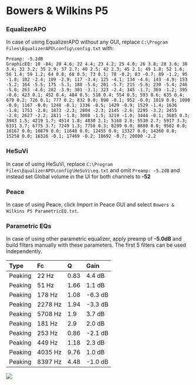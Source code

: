 # Bowers & Wilkins P5

### EqualizerAPO
In case of using EqualizerAPO without any GUI, replace `C:\Program Files\EqualizerAPO\config\config.txt`
with:
```
Preamp: -5.2dB
GraphicEQ: 10 -84; 20 4.6; 22 4.4; 23 4.2; 25 4.0; 26 3.8; 28 3.6; 30 3.4; 32 3.2; 35 2.9; 37 2.7; 40 2.5; 42 2.3; 45 2.1; 49 1.8; 52 1.6; 56 1.4; 59 1.2; 64 0.8; 68 0.5; 73 0.1; 78 -0.2; 83 -0.7; 89 -1.2; 95 -1.8; 102 -2.4; 109 -2.9; 117 -3.4; 125 -4.1; 134 -4.6; 143 -4.9; 153 -5.2; 164 -5.5; 175 -5.3; 188 -5.6; 201 -5.7; 215 -5.6; 230 -5.4; 246 -5.0; 263 -4.6; 282 -3.9; 301 -3.1; 323 -2.4; 345 -1.7; 369 -1.2; 395 -0.6; 423 0.1; 452 0.4; 484 0.5; 518 0.4; 554 0.5; 593 0.6; 635 0.4; 679 0.2; 726 0.1; 777 0.2; 832 0.0; 890 -0.1; 952 -0.0; 1019 0.0; 1090 -0.0; 1167 -0.0; 1248 -0.1; 1336 -0.5; 1429 -0.9; 1529 -1.4; 1636 -1.8; 1751 -2.0; 1873 -2.3; 2004 -2.3; 2145 -2.6; 2295 -3.2; 2455 -2.8; 2627 -2.2; 2811 -1.8; 3008 -1.5; 3219 -1.0; 3444 -0.1; 3685 0.3; 3943 1.5; 4219 1.7; 4514 1.8; 4830 2.1; 5168 2.8; 5530 2.7; 5917 3.3; 6331 3.7; 6775 3.7; 7249 1.3; 7756 0.3; 8299 0.0; 8880 0.0; 9502 0.0; 10167 0.0; 10879 0.0; 11640 0.0; 12455 0.0; 13327 0.0; 14260 0.0; 15258 0.0; 16326 -0.1; 17469 -0.2; 18692 -0.7; 20000 -2.2
```

### HeSuVi
In case of using HeSuVi, replace `C:\Program Files\EqualizerAPO\config\HeSuVi\eq.txt` and omit `Preamp:
-5.2dB` and instead set Global volume in the UI for both channels to **-52**

### Peace
In case of using Peace, click *Import* in Peace GUI and select `Bowers & Wilkins P5 ParametricEQ.txt`.

### Parametric EQs
In case of using other parametric equalizer, apply preamp of **-5.0dB** and build filters manually with
these parameters. The first 5 filters can be used independently.

| Type    | Fc      |    Q | Gain    |
|:--------|:--------|:-----|:--------|
| Peaking | 22 Hz   | 0.83 | 4.4 dB  |
| Peaking | 51 Hz   | 1.66 | 1.1 dB  |
| Peaking | 178 Hz  | 1.08 | -6.3 dB |
| Peaking | 2278 Hz | 1.94 | -3.3 dB |
| Peaking | 5708 Hz | 1.9  | 3.7 dB  |
| Peaking | 181 Hz  | 2.9  | 2.0 dB  |
| Peaking | 253 Hz  | 0.86 | -2.1 dB |
| Peaking | 449 Hz  | 1.18 | 2.3 dB  |
| Peaking | 4035 Hz | 9.76 | 1.0 dB  |
| Peaking | 8397 Hz | 4.48 | -1.0 dB |

![](https://raw.githubusercontent.com/jaakkopasanen/AutoEq/master/results/innerfidelity/sbaf-serious/Bowers%20&%20Wilkins%20P5/Bowers%20&%20Wilkins%20P5.png)